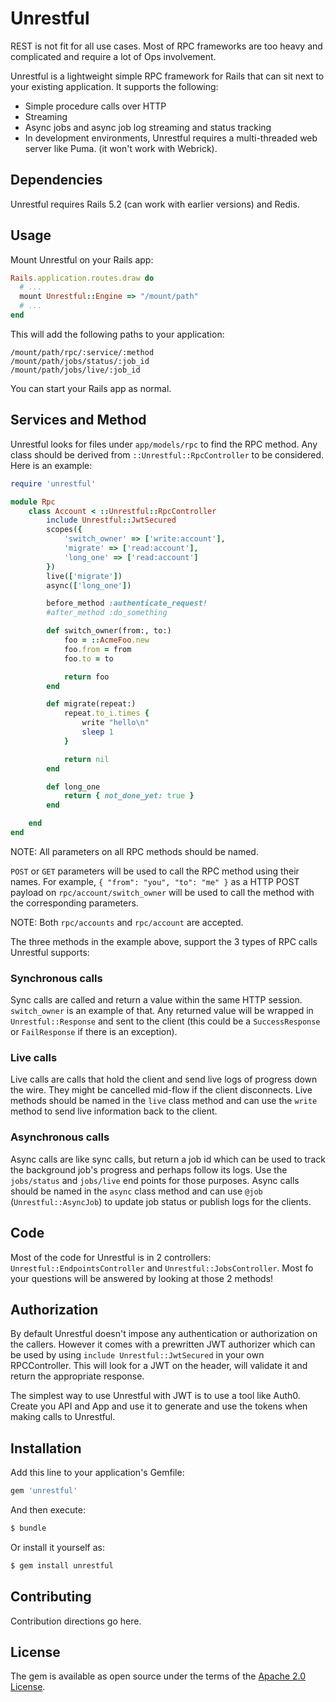 # Unrestful

REST is not fit for all use cases. Most of RPC frameworks are too heavy and complicated and require a lot of Ops involvement.

Unrestful is a lightweight simple RPC framework for Rails that can sit next to your existing application. It supports the following:

- Simple procedure calls over HTTP
- Streaming
- Async jobs and async job log streaming and status tracking
- In development environments, Unrestful requires a multi-threaded web server like Puma. (it won't work with Webrick).

## Dependencies

Unrestful requires Rails 5.2 (can work with earlier versions) and Redis.

## Usage

Mount Unrestful on your Rails app:

```ruby
Rails.application.routes.draw do
  # ...
  mount Unrestful::Engine => "/mount/path"
  # ...
end
```

This will add the following paths to your application:

```
/mount/path/rpc/:service/:method
/mount/path/jobs/status/:job_id
/mount/path/jobs/live/:job_id
```

You can start your Rails app as normal.

## Services and Method

Unrestful looks for files under `app/models/rpc` to find the RPC method. Any class should be derived from `::Unrestful::RpcController` to be considered. Here is an example:

```ruby
require 'unrestful'

module Rpc
	class Account < ::Unrestful::RpcController
		include Unrestful::JwtSecured
		scopes({
			'switch_owner' => ['write:account'],
			'migrate' => ['read:account'],
			'long_one' => ['read:account']
		})
		live(['migrate'])
		async(['long_one'])

		before_method :authenticate_request!
		#after_method :do_something

		def switch_owner(from:, to:)
			foo = ::AcmeFoo.new
			foo.from = from
			foo.to = to

			return foo
		end

		def migrate(repeat:)
			repeat.to_i.times {
				write "hello\n"
				sleep 1
			}

			return nil
		end

		def long_one
			return { not_done_yet: true }
		end

	end
end
```

NOTE: All parameters on all RPC methods should be named.

`POST` or `GET` parameters will be used to call the RPC method using their names. For example, `{ "from": "you", "to": "me" }` as a HTTP POST payload on `rpc/account/switch_owner` will be used to call the method with the corresponding parameters.

NOTE: Both `rpc/accounts` and `rpc/account` are accepted.

The three methods in the example above, support the 3 types of RPC calls Unrestful supports:

### Synchronous calls

Sync calls are called and return a value within the same HTTP session. `switch_owner` is an example of that. Any returned value will be wrapped in `Unrestful::Response` and sent to the client (this could be a `SuccessResponse` or `FailResponse` if there is an exception).

### Live calls

Live calls are calls that hold the client and send live logs of progress down the wire. They might be cancelled mid-flow if the client disconnects. Live methods should be named in the `live` class method and can use the `write` method to send live information back to the client.

### Asynchronous calls

Async calls are like sync calls, but return a job id which can be used to track the background job's progress and perhaps follow its logs. Use the `jobs/status` and `jobs/live` end points for those purposes. Async calls should be named in the `async` class method and can use `@job` (`Unrestful::AsyncJob`) to update job status or publish logs for the clients.

## Code

Most of the code for Unrestful is in 2 controllers: `Unrestful::EndpointsController` and `Unrestful::JobsController`. Most fo your questions will be answered by looking at those 2 methods!

## Authorization

By default Unrestful doesn't impose any authentication or authorization on the callers. However it comes with a prewritten JWT authorizer which can be used by using `include Unrestful::JwtSecured` in your own RPCController. This will look for a JWT on the header, will validate it and return the appropriate response.

The simplest way to use Unrestful with JWT is to use a tool like Auth0. Create you API and App and use it to generate and use the tokens when making calls to Unrestful.

## Installation
Add this line to your application's Gemfile:

```ruby
gem 'unrestful'
```

And then execute:
```bash
$ bundle
```

Or install it yourself as:
```bash
$ gem install unrestful
```

## Contributing
Contribution directions go here.

## License
The gem is available as open source under the terms of the [Apache 2.0 License](https://opensource.org/licenses/Apache-2.0).
